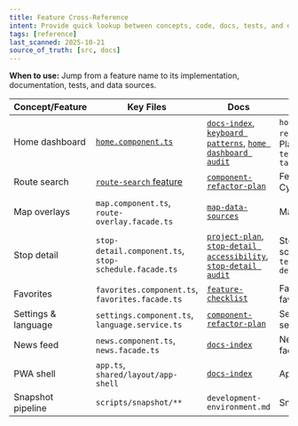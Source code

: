 ```yaml
---
title: Feature Cross-Reference
intent: Provide quick lookup between concepts, code, docs, tests, and data
tags: [reference]
last_scanned: 2025-10-21
source_of_truth: [src, docs]
---
```

**When to use:** Jump from a feature name to its implementation, documentation, tests, and data sources.

| Concept/Feature | Key Files | Docs | Tests | Data/APIs |
| --- | --- | --- | --- | --- |
| Home dashboard | [`home.component.ts`](../repo-index/src-app-features.md) | [`docs-index`](./docs-index/overview.md#feature-tracking), [`keyboard patterns`](../accessibility/keyboard-patterns.md), [`home dashboard audit`](../audit/home-dashboard.md) | `home.component.spec.ts`, `recent-searches` specs, Playwright `tests/playwright/home-tabs.keyboard.spec.ts` | Route search storage services in [`src-app-data`](../repo-index/src-app-data.md#directories) |
| Route search | [`route-search` feature](../repo-index/src-app-features.md) | [`component-refactor-plan`](./docs-index/overview.md#component-and-layout-plans) | Feature + domain specs, Cypress and Playwright suites | CTAN route/timetable APIs, local history storage |
| Map overlays | `map.component.ts`, `route-overlay.facade.ts` | [`map-data-sources`](./docs-index/overview.md#map-and-data-governance) | Map component spec | CTAN line stops endpoint via `route-lines-api.service.ts` |
| Stop detail | `stop-detail.component.ts`, `stop-schedule.facade.ts` | [`project-plan`](./docs-index/overview.md#feature-tracking), [`stop-detail accessibility`](../accessibility/stop-detail.md), [`stop-detail audit`](../audit/stop-detail.md) | Stop detail spec, stop-schedule specs, Playwright `tests/playwright/stop-detail.accessibility.spec.ts` | Stop schedule API + snapshots |
| Favorites | `favorites.component.ts`, `favorites.facade.ts` | [`feature-checklist`](./docs-index/overview.md#feature-tracking) | Favorites component spec, favorites facade spec | Stop directory assets, favorites storage |
| Settings & language | `settings.component.ts`, `language.service.ts` | [`component-refactor-plan`](./docs-index/overview.md#component-and-layout-plans) | Settings spec, language service spec | Translation dictionaries `src/assets/i18n/*.json` |
| News feed | `news.component.ts`, `news.facade.ts` | [`docs-index`](./docs-index/overview.md#api-and-data-references) | News component spec, news facade spec | `news-feed.service.ts`, `assets/data/news/feed.json` |
| PWA shell | `app.ts`, `shared/layout/app-shell` | [`docs-index`](./docs-index/overview.md#deployment-and-environment-docs) | App shell specs | Manifest + service worker config |
| Snapshot pipeline | `scripts/snapshot/**` | `development-environment.md` | Snapshot script tests | Generated assets under `src/assets/data` |
